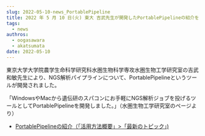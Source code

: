 ```yaml
---
slug: 2022-05-10-news_PortablePipeline
title: 2022 年 5 月 10 日(火) 東大 吉武先生が開発したPortablePipelineの紹介を追加しました
tags:
  - news
authros:
  - oogasawara
  - akatsumata
date: 2022-05-10
---
```


東京大学大学院農学生命科学研究科水圏生物科学専攻水圏生物工学研究室の吉武和敏先生により、NGS解析パイプラインについて、PortablePipelineというツールが開発されました。

「WindowsやMacから遺伝研のスパコンにお手軽にNGS解析ジョブを投げるツールとしてPortablePipelineを開発しました。」（水圏生物工学研究室のページより）

- [PortablePipelineの紹介（「活用方法概要」>「最新のトピック」) ](/advanced_guides/advanced_guide#portablepipeline)